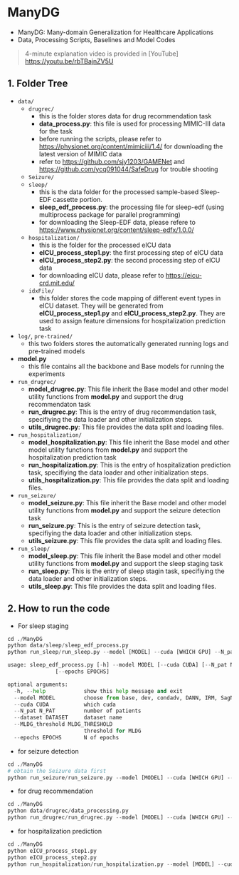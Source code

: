 # ManyDG
- ManyDG: Many-domain Generalization for Healthcare Applications
- Data, Processing Scripts, Baselines and Model Codes
> 4-minute explanation video is provided in [YouTube]
https://youtu.be/rbTBajnZV5U

## 1. Folder Tree
- ```data/```
    - ```drugrec/```
        - this is the folder stores data for drug recommendation task
        - **data_process.py**: this file is used for processing MIMIC-III data for the task
        - before running the scripts, please refer to https://physionet.org/content/mimiciii/1.4/ for downloading the latest version of MIMIC data
        - refer to https://github.com/sjy1203/GAMENet and https://github.com/ycq091044/SafeDrug for trouble shooting
    - ```Seizure/```
    - ```sleep/```
        - this is the data folder for the processed sample-based Sleep-EDF cassette portion.
        - **sleep_edf_process.py**: the processing file for sleep-edf (using multiprocess package for parallel programming)
        - for downloading the Sleep-EDF data, please refere to https://www.physionet.org/content/sleep-edfx/1.0.0/
    - ```hospitalization/```
        - this is the folder for the processed eICU data
        - **eICU_process_step1.py**: the first processing step of eICU data
        - **eICU_process_step2.py**: the second processing step of eICU data
        - for downloading eICU data, please refer to https://eicu-crd.mit.edu/
    - ```idxFile/```
        - this folder stores the code mapping of different event types in eICU dataset. They will be generated from **eICU_process_step1.py** and **eICU_process_step2.py**. They are used to assign feature dimensions for hospitalization prediction task
- ```log/```, ```pre-trained/```
    - this two folders stores the automatically generated running logs and pre-trained models
- **model.py**
    - this file contains all the backbone and Base models for running the experiments
- ```run_drugrec/```
    - **model_drugrec.py**: This file inherit the Base model and other model utility functions from **model.py** and support the drug recommendaton task
    - **run_drugrec.py**: This is the entry of drug recommendation task, specifiying the data loader and other initialization steps.
    - **utils_drugrec.py**: This file provides the data split and loading files.
- ```run_hospitalization/```
    - **model_hospitalization.py**: This file inherit the Base model and other model utility functions from **model.py** and support the hospitalization prediction task
    - **run_hospitalization.py**: This is the entry of hospitalization prediction task, specifiying the data loader and other initialization steps.
    - **utils_hospitalization.py**: This file provides the data split and loading files.
- ```run_seizure/```
    - **model_seizure.py**: This file inherit the Base model and other model utility functions from **model.py** and support the seizure detection task
    - **run_seizure.py**: This is the entry of seizure detection task, specifiying the data loader and other initialization steps.
    - **utils_seizure.py**: This file provides the data split and loading files.
- ```run_sleep/```
    - **model_sleep.py**: This file inherit the Base model and other model utility functions from **model.py** and support the sleep staging task
    - **run_sleep.py**: This is the entry of sleep stagin task, specifiying the data loader and other initialization steps.
    - **utils_sleep.py**: This file provides the data split and loading files.

## 2. How to run the code
 
- For sleep staging
``` python
cd ./ManyDG
python data/sleep/sleep_edf_process.py
python run_sleep/run_sleep.py --model [MODEL] --cuda [WHICH GPU] --N_pat [N_OF_PAT] --epochs [EPOCHS]

usage: sleep_edf_process.py [-h] --model MODEL [--cuda CUDA] [--N_pat N_PAT] [--dataset DATASET] [--MLDG_threshold MLDG_THRESHOLD]
               [--epochs EPOCHS]

optional arguments:
  -h, --help            show this help message and exit
  --model MODEL         choose from base, dev, condadv, DANN, IRM, SagNet, PCL, MLDG
  --cuda CUDA           which cuda
  --N_pat N_PAT         number of patients
  --dataset DATASET     dataset name
  --MLDG_threshold MLDG_THRESHOLD
                        threshold for MLDG
  --epochs EPOCHS       N of epochs
```


- for seizure detection
``` python
cd ./ManyDG
# obtain the Seizure data first
python run_seizure/run_seizure.py --model [MODEL] --cuda [WHICH GPU] --N_vote [DEFAULT 5] --N_pat [N_OF_PAT] --epochs [EPOCHS]

```

- for drug recommendation
``` python
cd ./ManyDG
python data/drugrec/data_processing.py
python run_drugrec/run_drugrec.py --model [MODEL] --cuda [WHICH GPU] --N_pat [N_OF_PAT] --epochs [EPOCHS]
```
- for hospitalization prediction
``` python
cd ./ManyDG
python eICU_process_step1.py
python eICU_process_step2.py
python run_hospitalization/run_hospitalization.py --model [MODEL] --cuda [WHICH GPU] --N_pat [N_OF_PAT] --epochs [EPOCHS]
```

